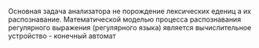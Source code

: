 Основная задача анализатора не порождение лексических едениц а их распознавание.
Математической моделью процесса распознавания регулярного выражения (регулярного языка) является вычислительное устройство - конечный автомат 